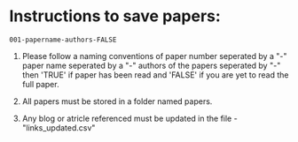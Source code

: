 # Instructions to save papers:

`001-papername-authors-FALSE`

1. Please follow a naming conventions of paper number seperated by a "-" paper name seperated by a "-" authors of the papers seperated by "-" then 'TRUE' if paper has been read and 'FALSE' if you are yet to read the full paper. 

2. All papers must be stored in a folder named papers.

3. Any blog or atricle referenced must be updated in the file - "links_updated.csv"
